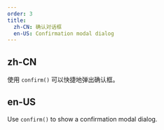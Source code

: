 ```yaml
---
order: 3
title:
  zh-CN: 确认对话框
  en-US: Confirmation modal dialog
---
```


## zh-CN

使用 `confirm()` 可以快捷地弹出确认框。

## en-US

Use `confirm()` to show a confirmation modal dialog.
